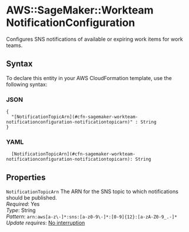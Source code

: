 # AWS::SageMaker::Workteam NotificationConfiguration<a name="aws-properties-sagemaker-workteam-notificationconfiguration"></a>

Configures SNS notifications of available or expiring work items for work teams\.

## Syntax<a name="aws-properties-sagemaker-workteam-notificationconfiguration-syntax"></a>

To declare this entity in your AWS CloudFormation template, use the following syntax:

### JSON<a name="aws-properties-sagemaker-workteam-notificationconfiguration-syntax.json"></a>

```
{
  "[NotificationTopicArn](#cfn-sagemaker-workteam-notificationconfiguration-notificationtopicarn)" : String
}
```

### YAML<a name="aws-properties-sagemaker-workteam-notificationconfiguration-syntax.yaml"></a>

```
  [NotificationTopicArn](#cfn-sagemaker-workteam-notificationconfiguration-notificationtopicarn): String
```

## Properties<a name="aws-properties-sagemaker-workteam-notificationconfiguration-properties"></a>

`NotificationTopicArn`  <a name="cfn-sagemaker-workteam-notificationconfiguration-notificationtopicarn"></a>
The ARN for the SNS topic to which notifications should be published\.  
*Required*: Yes  
*Type*: String  
*Pattern*: `arn:aws[a-z\-]*:sns:[a-z0-9\-]*:[0-9]{12}:[a-zA-Z0-9_.-]*`  
*Update requires*: [No interruption](https://docs.aws.amazon.com/AWSCloudFormation/latest/UserGuide/using-cfn-updating-stacks-update-behaviors.html#update-no-interrupt)